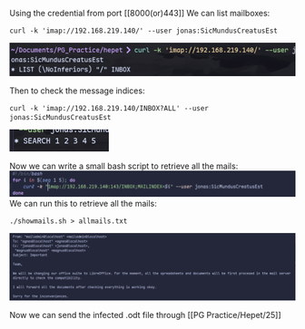 Using the credential from port [[8000(or)443]]
We can list mailboxes:
```
curl -k 'imap://192.168.219.140/' --user jonas:SicMundusCreatusEst
```
![](../attachment/4547792ed4268bf213614a084697dcb7.png)

Then to check the message indices:
```
curl -k 'imap://192.168.219.140/INBOX?ALL' --user jonas:SicMundusCreatusEst
```
![](../attachment/c35502af401dae52aa44990384a21f99.png)

Now we can write a small bash script to retrieve all the mails:
![](../attachment/355687aed3f6167d4c9ab97085200fc0.png)
We can run this to retrieve all the mails:
```
./showmails.sh > allmails.txt
```
![](../attachment/55e26f03ba0a820a43a1a345c10f3a8c.png)

Now we can send the infected .odt file through [[PG Practice/Hepet/25]]